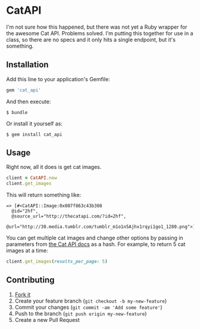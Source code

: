# CatAPI

I'm not sure how this happened, but there was not yet a Ruby wrapper for the awesome Cat API. Problems solved. I'm putting this together for use in a class, so there are no specs and it only hits a single endpoint, but it's something.

## Installation

Add this line to your application's Gemfile:

``` ruby
gem 'cat_api'
```

And then execute:

    $ bundle

Or install it yourself as:

    $ gem install cat_api

## Usage

Right now, all it does is get cat images.

``` ruby
client = CatAPI.new
client.get_images
```

This will return something like:

``` irb
=> [#<CatAPI::Image:0x007f863c43b308
  @id="2hf",
  @source_url="http://thecatapi.com/?id=2hf",
  @url="http://30.media.tumblr.com/tumblr_m1o1n5Ajhx1rqyi1go1_1280.png">]
```

You can get multiple cat images and change other options by passing in parameters from [the Cat API docs](http://thecatapi.com/docs.html#images-get) as a hash. For example, to return 5 cat images at a time:

``` ruby
client.get_images(results_per_page: 5)
```

## Contributing

1. [Fork it](https://github.com/chrisvfritz/cat_api/fork)
2. Create your feature branch (`git checkout -b my-new-feature`)
3. Commit your changes (`git commit -am 'Add some feature'`)
4. Push to the branch (`git push origin my-new-feature`)
5. Create a new Pull Request
